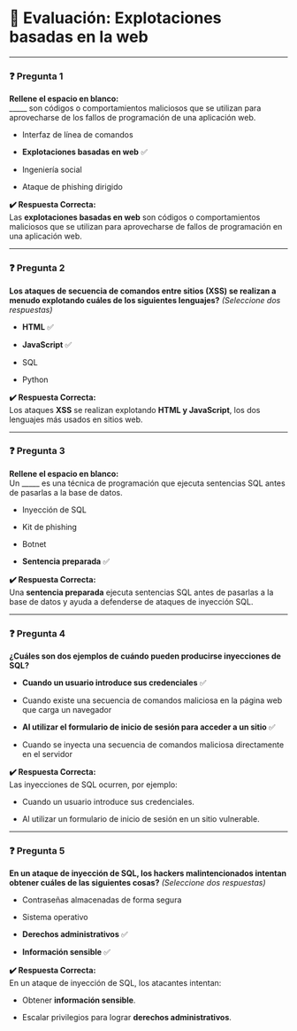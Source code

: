 
# 📘 Evaluación: Explotaciones basadas en la web

---

### ❓ Pregunta 1

**Rellene el espacio en blanco:**  
_____ son códigos o comportamientos maliciosos que se utilizan para aprovecharse de los fallos de programación de una aplicación web.

- Interfaz de línea de comandos
    
- **Explotaciones basadas en web** ✅
    
- Ingeniería social
    
- Ataque de phishing dirigido
    

**✔️ Respuesta Correcta:**  
Las **explotaciones basadas en web** son códigos o comportamientos maliciosos que se utilizan para aprovecharse de fallos de programación en una aplicación web.



---

### ❓ Pregunta 2

**Los ataques de secuencia de comandos entre sitios (XSS) se realizan a menudo explotando cuáles de los siguientes lenguajes?** _(Seleccione dos respuestas)_

- **HTML** ✅
    
- **JavaScript** ✅
    
- SQL
    
- Python
    

**✔️ Respuesta Correcta:**  
Los ataques **XSS** se realizan explotando **HTML y JavaScript**, los dos lenguajes más usados en sitios web.



---

### ❓ Pregunta 3

**Rellene el espacio en blanco:**  
Un _____ es una técnica de programación que ejecuta sentencias SQL antes de pasarlas a la base de datos.

- Inyección de SQL
    
- Kit de phishing
    
- Botnet
    
- **Sentencia preparada** ✅
    

**✔️ Respuesta Correcta:**  
Una **sentencia preparada** ejecuta sentencias SQL antes de pasarlas a la base de datos y ayuda a defenderse de ataques de inyección SQL.



---

### ❓ Pregunta 4

**¿Cuáles son dos ejemplos de cuándo pueden producirse inyecciones de SQL?**

- **Cuando un usuario introduce sus credenciales** ✅
    
- Cuando existe una secuencia de comandos maliciosa en la página web que carga un navegador
    
- **Al utilizar el formulario de inicio de sesión para acceder a un sitio** ✅
    
- Cuando se inyecta una secuencia de comandos maliciosa directamente en el servidor
    

**✔️ Respuesta Correcta:**  
Las inyecciones de SQL ocurren, por ejemplo:

- Cuando un usuario introduce sus credenciales.
    
- Al utilizar un formulario de inicio de sesión en un sitio vulnerable.
    



---

### ❓ Pregunta 5

**En un ataque de inyección de SQL, los hackers malintencionados intentan obtener cuáles de las siguientes cosas?** _(Seleccione dos respuestas)_

- Contraseñas almacenadas de forma segura
    
- Sistema operativo
    
- **Derechos administrativos** ✅
    
- **Información sensible** ✅
    

**✔️ Respuesta Correcta:**  
En un ataque de inyección de SQL, los atacantes intentan:

- Obtener **información sensible**.
    
- Escalar privilegios para lograr **derechos administrativos**.
    

